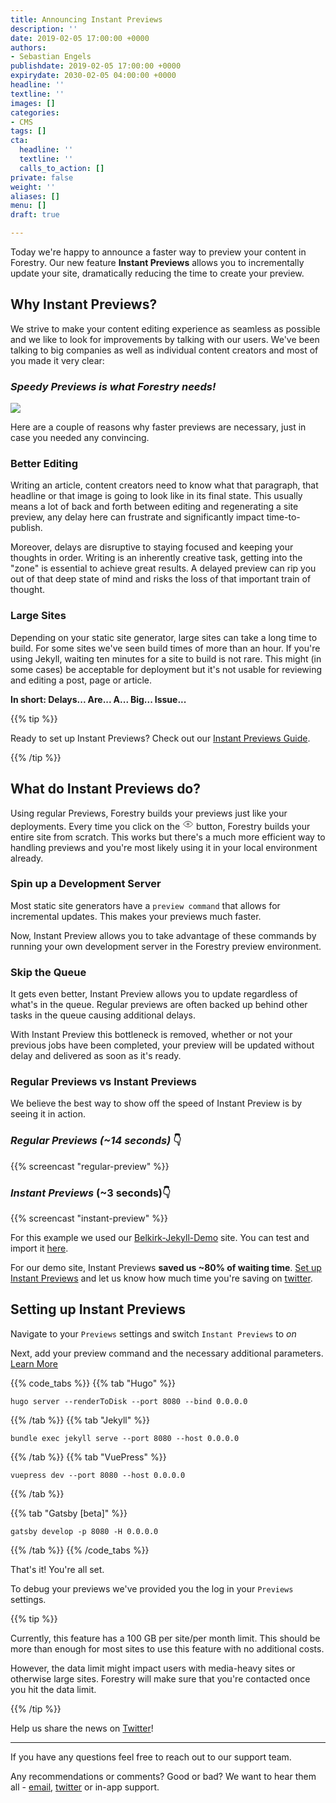 ```yaml
---
title: Announcing Instant Previews
description: ''
date: 2019-02-05 17:00:00 +0000
authors:
- Sebastian Engels
publishdate: 2019-02-05 17:00:00 +0000
expirydate: 2030-02-05 04:00:00 +0000
headline: ''
textline: ''
images: []
categories:
- CMS
tags: []
cta:
  headline: ''
  textline: ''
  calls_to_action: []
private: false
weight: ''
aliases: []
menu: []
draft: true

---
```

Today we're happy to announce a faster way to preview your content in Forestry. Our new feature **Instant Previews** allows you to incrementally update your site, dramatically reducing the time to create your preview.

## Why Instant Previews?

We strive to make your content editing experience as seamless as possible and we like to look for improvements by talking with our users. We've been talking to big companies as well as individual content creators and most of you made it very clear:

### _Speedy Previews is what Forestry needs!_

![](/uploads/2019/01/judge-judy.gif)

Here are a couple of reasons why faster previews are necessary, just in case you needed any convincing.

### Better Editing

Writing an article, content creators need to know what that paragraph, that headline or that image is going to look like in its final state. This usually means a lot of back and forth between editing and regenerating a site preview, any delay here can frustrate and significantly impact time-to-publish.

Moreover, delays are disruptive to staying focused and keeping your thoughts in order. Writing is an inherently creative task, getting into the "zone" is essential to achieve great results. A delayed preview can rip you out of that deep state of mind and risks the loss of that important train of thought.

### Large Sites

Depending on your static site generator, large sites can take a long time to build. For some sites we've seen build times of more than an hour. If you're using Jekyll, waiting ten minutes for a site to build is not rare. This might (in some cases) be acceptable for deployment but it's not usable for reviewing and editing a post, page or article.

**In short: Delays... Are... A... Big... Issue...**

{{% tip %}}

Ready to set up Instant Previews? Check out our [Instant Previews Guide](/docs/instant-previews/).

{{% /tip %}}

## What do Instant Previews do?

Using regular Previews, Forestry builds your previews just like your deployments. Every time you click on the <svg xmlns="http://www.w3.org/2000/svg" width="18" height="18" viewBox="0 0 24 24"><g fill="none" fill-rule="evenodd" stroke="currentcolor" stroke-width="1.2"><path d="M12 18c6 0 10-6 10-6s-4-6-10-6-10 6-10 6 4 6 10 6z"></path><circle cx="12" cy="12" r="2"></circle></g></svg> button, Forestry builds your entire site from scratch. This works but there's a much more efficient way to handling previews and you're most likely using it in your local environment already.

### Spin up a Development Server

Most static site generators have a `preview command` that allows for incremental updates. This makes your previews much faster.

Now, Instant Preview allows you to take advantage of these commands by running your own development server in the Forestry preview environment.

### Skip the Queue

It gets even better, Instant Preview allows you to update regardless of what's in the queue. Regular previews are often backed up behind other tasks in the queue causing additional delays.

With Instant Preview this bottleneck is removed, whether or not your previous jobs have been completed, your preview will be updated without delay and delivered as soon as it's ready.

### Regular Previews vs Instant Previews

We believe the best way to show off the speed of Instant Preview is by seeing it in action.

### _Regular Previews (\~14 seconds)_ 👇

{{% screencast "regular-preview" %}}

### _Instant Previews_ (\~3 seconds)👇

{{% screencast "instant-preview" %}}

For this example we used our [Belkirk-Jekyll-Demo](https://github.com/forestryio-templates/belkirk-jekyll-demo/) site. You can test and import it [here](https://app.forestry.io/quick-start?repo=forestryio-templates/belkirk-jekyll-demo&provider=github&engine=jekyll).

For our demo site, Instant Previews **saved us \~80% of waiting time**. [Set up Instant Previews](/docs/instant-previews/) and let us know how much time you're saving on [twitter](https://twitter.com/intent/tweet?text=What%3F!%20My%20static%20site%20now%20previews%205%20times%20faster%20in%20%40forestryio%20with%20Instant%20Previews!%20%23gostatic%20%23staticsites%20https%3A%2F%2Fforestry.io%2Fblog%2Fannouncing-instant-previews%2F).

## Setting up Instant Previews

Navigate to your `Previews` settings and switch `Instant Previews` to _on_

Next, add your preview command and the necessary additional parameters. [Learn More](/docs/instant-previews/)

{{% code_tabs %}} {{% tab "Hugo" %}}

    hugo server --renderToDisk --port 8080 --bind 0.0.0.0

{{% /tab %}} {{% tab "Jekyll" %}}

    bundle exec jekyll serve --port 8080 --host 0.0.0.0

{{% /tab %}} {{% tab "VuePress" %}}

    vuepress dev --port 8080 --host 0.0.0.0

{{% /tab %}}

{{% tab "Gatsby \[beta\]" %}}

    gatsby develop -p 8080 -H 0.0.0.0

{{% /tab %}} {{% /code_tabs %}}

That's it! You're all set.

To debug your previews we've provided you the log in your `Previews` settings.

{{% tip %}}

Currently, this feature has a 100 GB per site/per month limit. This should be more than enough for most sites to use this feature with no additional costs.

However, the data limit might impact users with media-heavy sites or otherwise large sites. Forestry will make sure that you're contacted once you hit the data limit.

{{% /tip %}}

Help us share the news on [Twitter](https://twitter.com/intent/tweet?text=Who%20doesn%27t%20want%20Instant%20Previews%20for%20their%20static%20site%20CMS%3F!%20%40forestryio%20just%20made%20that%20happen.%20%23gostatic%20%23staticsites%20https%3A%2F%2Fforestry.io%2Fblog%2Fannouncing-instant-previews%2F)!

***

If you have any questions feel free to reach out to our support team.

Any recommendations or comments? Good or bad? We want to hear them all - [email](https://forestry.io/support/), [twitter](https://twitter.com/forestryio) or in-app support.